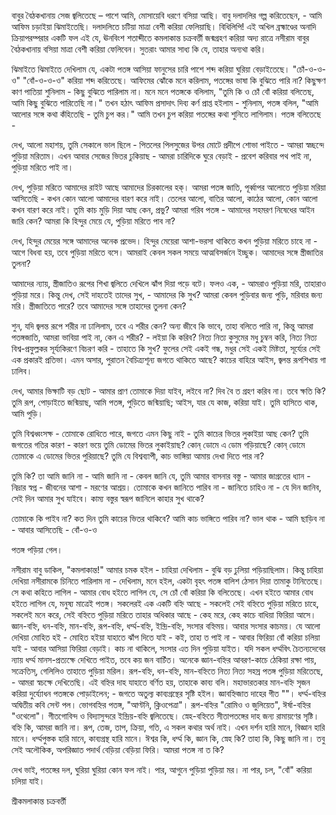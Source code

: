 বাবুর বৈঠকখানায় সেজ জ্বলিতেছে – পাশে আমি, মোসায়েবি ধরণে বসিয়া আছি। বাবু দলাদলির গল্প করিতেছেন, - আমি আফিম চড়াইয়া ঝিমাইতেছি। দলাদলিতে চটিয়া মাত্রা বেশী করিয়া ফেলিয়াছি। বিধিলিপি! এই অখিল ব্রহ্মাণ্ডের অনাদি ক্রিয়াপরম্পরার একটি ফল এই যে, ঊনবিংশ শতাব্দীতে কমলাকান্ত চক্রবর্ত্তী জন্মগ্রহণ করিয়া অদ্য রাত্রে নসীরাম বাবুর বৈঠকখানায় বসিয়া মাত্রা বেশী করিয়া ফেলিবেন। সুতরাং আমার সাধ্য কি যে, তাহার অন্যথা করি।

ঝিমাইতে ঝিমাইতে দেখিলাম যে, একটা পতঙ্গ আসিয়া ফানুসের চারি পাশে শব্দ করিয়া ঘুরিয়া বেড়াইতেছে। "চোঁ-ও-ও-ও" "বোঁ-ও-ও-ও" করিয়া শব্দ করিতেছে। আফিমের ঝোঁকে মনে করিলাম, পতঙ্গের ভাষা কি বুঝিতে পারি না? কিছুক্ষণ কাণ পাতিয়া শুনিলাম - কিছু বুঝিতে পারিলাম না। মনে মনে পতঙ্গকে বলিলাম, "তুমি কি ও চোঁ বোঁ করিয়া বলিতেছ, আমি কিছু বুঝিতে পারিতেছি না।" তখন হঠাৎ আফিম প্রসাদাৎ দিব্য কর্ণ প্রাপ্ত হইলাম - শুনিলাম, পতঙ্গ বলিল, "আমি আলোর সঙ্গে কথা কঁহিতেছি - তুমি চুপ কর।" আমি তখন চুপ করিয়া পতঙ্গের কথা শুনিতে লাগিলাম। পতঙ্গ বলিতেছে -

দেখ, আলো মহাশয়, তুমি সেকালে ভাল ছিলে - পিতলের পিলসুজের উপর মোটে প্রদীপে শোভা পাইতে - আমরা স্বচ্ছন্দে পুড়িয়া মরিতাম। এখন আবার সেজের ভিতর ঢুকিয়াছ - আমরা চারিদিকে ঘুরে বেড়াই - প্রবেশ করিবার পথ পাই না, পুড়িয়া মরিতে পাই না।

দেখ, পুড়িয়া মরিতে আমাদের রাইট আছে আমাদের চিরকালের হক্‌। আমরা পতঙ্গ জাতি, পূর্ব্বাপর আলোতে পুড়িয়া মরিয়া আসিতেছি - কখন কোন আলো আমাদের বারণ করে নাই। তেলের আলো, বাতির আলো, কাঠের আলো, কোন আলো কখন বারণ করে নাই। তুমি কাচ মুড়ি দিয়া আছ কেন, প্রভু? আমরা গরিব পতঙ্গ - আমাদের সহমরণ নিষেধের আইন জারি কেন? আমরা কি হিন্দুর মেয়ে যে, পুড়িয়া মরিতে পাব না?

দেখ, হিন্দুর মেয়ের সঙ্গে আমাদের অনেক প্রভেদ। হিন্দুর মেয়েরা আশা-ভরসা থাকিতে কখন পুড়িয়া মরিতে চাহে না - আগে বিধবা হয়, তবে পুড়িয়া মরিতে বসে। আমরাই কেবল সকল সময়ে আত্মবিসর্জনে ইচ্ছুক। আমাদের সঙ্গে স্ত্রীজাতির তুলনা?

আমাদের ন্যায়, স্ত্রীজাতিও রূপের শিখা জ্বলিতে দেখিলে ঝাঁপ দিয়া পড়ে বটে। ফলও এক, - আমরাও পুড়িয়া মরি, তাহারাও পুড়িয়া মরে। কিন্তু দেখ, সেই দাহতেই তাদের সুখ, - আমাদের কি সুখ? আমরা কেবল পুড়িবার জন্য পুড়ি, মরিবার জন্য মরি। স্ত্রীজাতিতে পারে? তবে আমাদের সঙ্গে তাহাদের তুলনা কেন?

শুন, যদি জ্বলন্ত রূপে শরীর না ঢালিলাম, তবে এ শরীর কেন? অন্য জীবে কি ভাবে, তাহা বলিতে পারি না, কিন্তু আমরা পতঙ্গজাতি, আমরা ভাবিয়া পাই না, কেন এ শরীর? - লইয়া কি করিব? নিত্য নিত্য কুসুমের মধু চুম্বন করি, নিত্য নিত্য বিশ্ব-প্রফুল্লকর সূর্য্যকিরণে বিচরণ করি - তাহাতে কি সুখ? ফুলের সেই একই গন্ধ, মধুর সেই একই মিষ্টতা, সূর্য্যের সেই এক প্রকারই প্রতিভা। এমন অসার, পুরাতন বৈচিত্র্যশূন্য জগতে থাকিতে আছে? কাচের বাহিরে আইস, জ্বলন্ত রূপশিখায় গা ঢালিব।

দেখ, আমার ভিক্ষাটি বড় ছোট - আমার প্রাণ তোমাকে দিয়া যাইব, লইবে না? দিব বৈ ত গ্রহণ করিব না। তবে ক্ষতি কি? তুমি রূপ, পোড়াইতে জন্মিয়াছ, আমি পতঙ্গ, পুড়িতে জন্মিয়াছি; আইস, যার যে কাজ, করিয়া যাই। তুমি হাসিতে থাক, আমি পুড়ি।

তুমি বিশ্বধ্বংসক্ষ - তোমাকে রোধিতে পারে, জগতে এমন কিছু নাই - তুমি কাচের ভিতর লুকাইয়া আছ কেন? তুমি জগতের গতির কারণ - কারণ ভয়ে তুমি ডোমের ভিতর লুকাইয়াছ? কোন্‌ ডোমে এ ডোম গড়িয়াছে? কোন্‌ ডোমে তোমাকে এ ডোমের ভিতর পুরিয়াছে? তুমি যে বিশ্বব্যাপী, কাচ ভাঙ্গিয়া আমায় দেখা দিতে পার না?

তুমি কি? তা আমি জানি না - আমি জানি না - কেবল জানি যে, তুমি আমার বাসনার বস্তু - আমার জাগ্রতের ধ্যান - নিদ্রার স্বপ্ন - জীবনের আশা - মরণের আশ্রয়। তোমাকে কখন জানিতে পারিব না - জানিতে চাহিও না - যে দিন জানিব, সেই দিন আমার সুখ যাইবে। কাম্য বস্তুর স্বরূপ জানিলে কাহার সুখ থাকে?

তোমাকে কি পাইব না? কত দিন তুমি কাচের ভিতর থাকিবে? আমি কাচ ভাঙ্গিতে পারিব না? ভাল থাক - আমি ছাড়িব না - আবার আসিতেছি - বোঁ-ও-ও

পতঙ্গ পড়িয়া গেল।

নসীরাম বাবু ডাকিল, "কমলাকান্ত!" আমার চমক হইল - চাহিয়া দেখিলাম - বুঝি বড় ঢুলিয়া পড়িয়াছিলাম। কিন্তু চাহিয়া দেখিয়া নসীরামকে চিনিতে পারিলাম না - দেখিলাম, মনে হইল, একটা বৃহৎ পতঙ্গ বালিশ ঠেসান দিয়া তামাকু টানিতেছে। সে কথা কহিতে লাগিল - আমার বোধ হইতে লাগিল যে, সে চোঁ বোঁ করিয়া কি বলিতেছে। এখন হইতে আমার বোধ হইতে লাগিল যে, মনুষ্য মাত্রেই পতঙ্গ। সকলেরই এক একটি বহ্নি আছে - সকলেই সেই বহ্নিতে পুড়িয়া মরিতে চাহে, সকলেই মনে করে, সেই বহ্নিতে পুড়িয়া মরিতে তাহার অধিকার আছে - কেহ মরে, কেহ কাচে বাধিয়া ফিরিয়া আসে। জ্ঞান-বহ্নি, ধন-বহ্নি, মান-বহ্নি, রূপ-বহ্নি, ধর্ম্ম-বহ্নি, ইন্দ্রি-বহ্নি, সংসার বহ্নিময়। আবার সংসার কাচময়। যে আলো দেখিয়া মোহিত হই - মোহিত হইয়া যাহাতে ঝাঁপ দিতে যাই - কই, তাহা ত পাই না - আবার ফিরিয়া বোঁ করিয়া চলিয়া যাই - আবার আসিয়া ফিরিয়া বেড়াই। কাচ না থাকিলে, সংসার এত দিন পুড়িয়া যাইত। যদি সকল ধর্ম্মবিৎ চৈতন্যদেবের ন্যায় ধর্ম্ম মানস-প্রত্যক্ষে দেখিতে পাইত, তবে কয় জন বাচিঁত। অনেকে জ্ঞান-বহ্নির আবরণ-কাচে ঠেকিয়া রক্ষা পায়, সক্রেতিস্‌, গেলিলিও তাহাতে পুড়িয়া মরিল। রূপ-বহ্নি, ধন-বহ্নি, মান-বহ্নিতে নিত্য নিত্য সহস্র পতঙ্গ পুড়িয়া মরিতেছে, - আমরা স্বচক্ষে দেখিতেছি। এই বহ্নির দাহ যাহাতে বর্ণিত হয়, তাহাকে কাব্য বলি। মহাভারতকার মান-বহ্নি সৃজন করিয়া দুর্য্যোধন পতঙ্গকে পোড়াইলেন; - জগতে অতুল্য কাব্যগ্রন্থের সৃষ্টি হইল। জ্ঞাবহ্নিজাত দাহের গীত ""। ধর্ম্ম-বহ্নির অদ্বিতীয় কবি সেন্ট পল। ভোগবহ্নির পতঙ্গ, "আণ্টনি, ক্লিওপেত্রা"। রূপ-বহ্নির "রোমিও ও জুলিয়েত", ঈর্ষা-বহ্নির "ওথেলো"। গীতগোবিন্দ ও বিদ্যাসুন্দরে ইন্দ্রিয়-বহ্নি জ্বলিতেছে। স্নেহ-বহ্নিতে সীতাপতঙ্গের দাহ জন্য রামায়ণের সৃষ্টি। বহ্নি কি, আমরা জানি না। রূপ, তেজ, তাপ, ক্রিয়া, গতি, এ সকল কথার অর্থ নাই। এখন দর্শন হারি মানে, বিজ্ঞান হারি মানে। ধর্ম্মপুস্তক হারি মানে, কাব্যগ্রন্থ হারি মানে। ঈশ্বর কি, ধর্ম্ম কি, জ্ঞান কি, স্নেহ কি? তাহা কি, কিছু জানি না। তবু সেই অলৌকিক, অপরিজ্ঞাত পদার্থ বেড়িয়া বেড়িয়া ফিরি। আমরা পতঙ্গ না ত কি?

দেখ ভাই, পতঙ্গের দল, ঘুরিয়া ঘুরিয়া কোন ফল নাই। পার, আগুনে পুড়িয়া পুড়িয়া মর। না পার, চল, "বোঁ" করিয়া চলিয়া যাই।

শ্রীকমলাকান্ত চক্রবর্ত্তী
